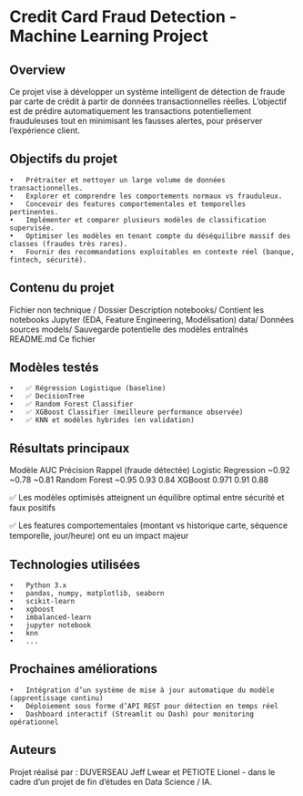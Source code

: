 # Credit Card Fraud Detection - Machine Learning Project

## Overview
Ce projet vise à développer un système intelligent de détection de fraude par carte de crédit à partir de données transactionnelles réelles.
L’objectif est de prédire automatiquement les transactions potentiellement frauduleuses tout en minimisant les fausses alertes, pour préserver l’expérience client.

## Objectifs du projet
    •	Prétraiter et nettoyer un large volume de données transactionnelles.
    •	Explorer et comprendre les comportements normaux vs frauduleux.
    •	Concevoir des features comportementales et temporelles pertinentes.
    •	Implémenter et comparer plusieurs modèles de classification supervisée.
    •	Optimiser les modèles en tenant compte du déséquilibre massif des classes (fraudes très rares).
    •	Fournir des recommandations exploitables en contexte réel (banque, fintech, sécurité).

## Contenu du projet
Fichier non technique / Dossier	Description
notebooks/	Contient les notebooks Jupyter (EDA, Feature Engineering, Modélisation)
data/	Données sources
models/	Sauvegarde potentielle des modèles entraînés
README.md	Ce fichier

## Modèles testés
    •	✅ Régression Logistique (baseline)
    •	✅ DecisionTree
    •	✅ Random Forest Classifier
    •	✅ XGBoost Classifier (meilleure performance observée)
    •	✅ KNN et modèles hybrides (en validation)

## Résultats principaux
Modèle	AUC	Précision	Rappel (fraude détectée)
  Logistic Regression	    ~0.92	    ~0.78	    ~0.81
  Random Forest	          ~0.95	    0.93	    0.84
  XGBoost	                0.971	    0.91	    0.88
  
  ✅ Les modèles optimisés atteignent un équilibre optimal entre sécurité et faux positifs
  
  ✅ Les features comportementales (montant vs historique carte, séquence temporelle, jour/heure) ont eu un impact majeur

## Technologies utilisées
    •	Python 3.x
    •	pandas, numpy, matplotlib, seaborn
    •	scikit-learn
    •	xgboost
    •	imbalanced-learn
    •	jupyter notebook
    •	knn
    •	...
    
## Prochaines améliorations
    •	Intégration d’un système de mise à jour automatique du modèle (apprentissage continu)
    •	Déploiement sous forme d’API REST pour détection en temps réel
    •	Dashboard interactif (Streamlit ou Dash) pour monitoring opérationnel

## Auteurs
Projet réalisé par :
        DUVERSEAU Jeff Lwear et PETIOTE Lionel - dans le cadre d’un projet de fin d’études en Data Science / IA.
